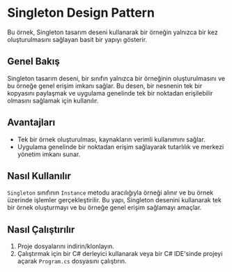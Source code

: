 # Singleton Design Pattern

Bu örnek, Singleton tasarım deseni kullanarak bir örneğin yalnızca bir kez oluşturulmasını sağlayan basit bir yapıyı gösterir.

## Genel Bakış
Singleton tasarım deseni, bir sınıfın yalnızca bir örneğinin oluşturulmasını ve bu örneğe genel erişim imkanı sağlar. Bu desen, bir nesnenin tek bir kopyasını paylaşmak ve uygulama genelinde tek bir noktadan erişilebilir olmasını sağlamak için kullanılır.

## Avantajları
- Tek bir örnek oluşturulması, kaynakların verimli kullanımını sağlar.
- Uygulama genelinde bir noktadan erişim sağlayarak tutarlılık ve merkezi yönetim imkanı sunar.

## Nasıl Kullanılır
`Singleton` sınıfının `Instance` metodu aracılığıyla örneği alınır ve bu örnek üzerinde işlemler gerçekleştirilir. 
Bu yapı, Singleton desenini kullanarak tek bir örnek oluşturmayı ve bu örneğe genel erişim sağlamayı amaçlar.

## Nasıl Çalıştırılır

1. Proje dosyalarını indirin/klonlayın.
2. Çalıştırmak için bir C# derleyici kullanarak veya bir C# IDE'sinde projeyi açarak `Program.cs` dosyasını çalıştırın.
